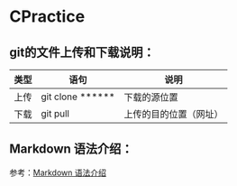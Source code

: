 # CPractice
## git的文件上传和下载说明：
| 类型 | 语句 | 说明 |
| ------ | ------ | ------ |
| 上传 | git clone ****** | 下载的源位置 |
| 下载 | git pull | 上传的目的位置（网址） |

## Markdown 语法介绍：
参考：[Markdown 语法介绍](https://coding.net/help/doc/project/markdown.html)
